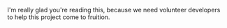 I'm really glad you're reading this, because we need volunteer developers to help this project come to fruition.

